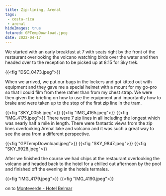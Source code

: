 ```yaml
---
title: Zip-lining, Arenal
tags: 
 - costa-rica
 - arenal
hideImages: true
fetured: GPTempDownload.jpeg
date: 2022-04-17
---
```


We started with an early breakfast at 7 with seats right by the front of the restaurant overlooking the volcano watching birds over the water and then headed over to the reception to be picked up at 8:15 for Sky trek. 

{{<fig "DSC_0473.jpeg">}}

When we arrived, we put our bags in the lockers and got kitted out with equipment and they gave me a special helmet with a mount for my go-pro so that I could film from there rather than from my chest strap. We were then given the briefing on how to use the equipment and importantly how to brake and were taken up to the stop of the first zip line in the tram.

{{<fig "SKY_0055.jpeg">}}
{{<fig "IMG_4165.jpeg">}}
{{<fig "IMG_4175.jpeg">}}
There were 7 zip lines in all including the longest which was nearly half a mile in length. There were fantastic views from the zip lines overlooking Arenal lake and volcano and it was such a great way to see the area from a different perspective. 

{{<fig "GPTempDownload.jpeg">}}
{{<fig "SKY_9847.jpeg">}}
{{<fig "SKY_9928.jpeg">}}

After we finished the course we had chips at the restaurant overlooking the volcano and headed back to the hotel for a chilled out afternoon by the pool and finished off the evening in the hotels termales. 

{{<fig "IMG_4179.jpeg">}}
{{<fig "IMG_4190.jpeg">}}

<i class="fa fa-arrow-right"></i> on to <a href="/blog/2022/belmar-arrival">Monteverde - Hotel Belmar</a>
